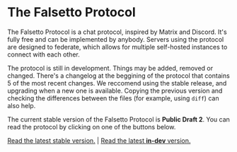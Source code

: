 # The Falsetto Protocol

The Falsetto Protocol is a chat protocol, inspired by Matrix and Discord. It's fully free and can be implemented by anybody. Servers using the protocol are designed to federate, which allows for multiple self-hosted instances to connect with each other.

The protocol is still in development. Things may be added, removed or changed. There's a changelog at the beggining of the protocol that contains 5 of the most recent changes. We reccomend using the stable release, and upgrading when a new one is available. Copying the previous version and checking the differences between the files (for example, using ``diff``) can also help.

The current stable version of the Falsetto Protocol is **Public Draft 2**. You can read the protocol by clicking on one of the buttons below.

[Read the latest stable version.](https://github.com/FalsettoChat/protocol/blob/draft2/PROTOCOL.md) | [Read the latest **in-dev** version.](PROTOCOL.md)
